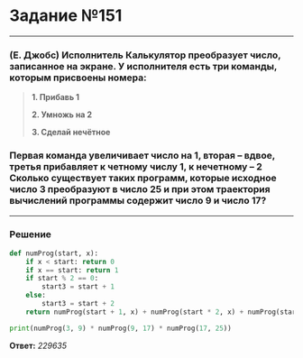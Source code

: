 # Задание №151

---

### (Е. Джобс) Исполнитель Калькулятор преобразует число, записанное на экране. У исполнителя есть три команды, которым присвоены номера:
> **1. Прибавь 1**
> 
> **2. Умножь на 2**
> 
> **3. Сделай нечётное**

### Первая команда увеличивает число на 1, вторая – вдвое, третья прибавляет к четному числу 1, к нечетному – 2 Сколько существует таких программ, которые исходное число 3 преобразуют в число 25 и при этом траектория вычислений программы содержит число 9 и число 17?

---

### Решение

```python
def numProg(start, x):
    if x < start: return 0
    if x == start: return 1
    if start % 2 == 0:
        start3 = start + 1
    else:
        start3 = start + 2
    return numProg(start + 1, x) + numProg(start * 2, x) + numProg(start3, x)

print(numProg(3, 9) * numProg(9, 17) * numProg(17, 25))

```

**Ответ:** _229635_